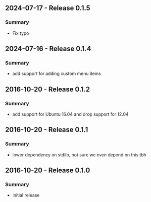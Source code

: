 ## 2024-07-17 - Release 0.1.5
### Summary
* Fix typo

## 2024-07-16 - Release 0.1.4
### Summary
* add support for adding custom menu items

## 2016-10-20 - Release 0.1.2
### Summary
* add support for Ubuntu 16.04 and drop support for 12.04

## 2016-10-20 - Release 0.1.1
### Summary
* lower dependency on stdlib, not sure we even depend on this tbh

## 2016-10-20 - Release 0.1.0
### Summary
* Initial release
